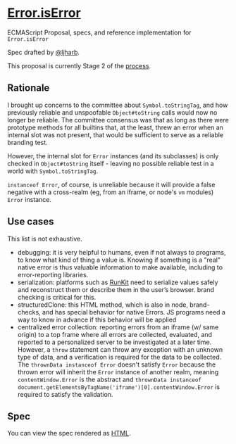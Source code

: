 # [Error.isError]()
ECMAScript Proposal, specs, and reference implementation for `Error.isError`

Spec drafted by [@ljharb](https://github.com/ljharb).

This proposal is currently Stage 2 of the [process](https://tc39.github.io/process-document/).

## Rationale
I brought up concerns to the committee about `Symbol.toStringTag`, and how previously reliable and unspoofable `Object#toString` calls would now no longer be reliable. The committee consensus was that as long as there were prototype methods for all builtins that, at the least, threw an error when an internal slot was not present, that would be sufficient to serve as a reliable branding test.

However, the internal slot for `Error` instances (and its subclasses) is only checked in `Object#toString` itself - leaving no possible reliable test in a world with `Symbol.toStringTag`.

`instanceof Error`, of course, is unreliable because it will provide a false negative with a cross-realm (eg, from an iframe, or node's `vm` modules) `Error` instance.

## Use cases

This list is not exhaustive.

 - debugging: it is very helpful to humans, even if not always to programs, to know what kind of thing a value is. Knowing if something is a "real" native error is thus valuable information to make available, including to error-reporting libraries.
 - serialization: platforms such as [RunKit](https://runkit.com/) need to serialize values safely and reconstruct them or describe them in the user’s browser. brand checking is critical for this.
 - structuredClone: this HTML method, which is also in node, brand-checks, and has special behavior for native Errors. JS programs need a way to know in advance if this behavior will be applied
 - centralized error collection: reporting errors from an iframe (w/ same origin) to a top frame where all errors are collected, evaluated, and reported to a personalized server to be investigated at a later time. However, a `throw` statement can throw any exception with an unknown type of data, and a verification is required for the data to be collected. The `thrownData instanceof Error` doesn't satisfy `Error` because the thrown error will inherit the `Error` instance of another realm, meaning `contentWindow.Error` is the abstract and `thrownData instanceof document.getElementsByTagName('iframe')[0].contentWindow.Error`  is required to satisfy the validation.

## Spec
You can view the spec rendered as [HTML](https://tc39.es/proposal-is-error/).
